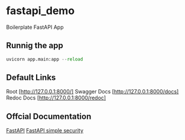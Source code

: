 # fastapi_demo

Boilerplate FastAPI App

## Runnig the app

```python
uvicorn app.main:app --reload
```

## Default Links

Root
[http://127.0.0.1:8000/]
Swagger Docs
[http://127.0.0.1:8000/docs]
Redoc Docs
[http://127.0.0.1:8000/redoc]

## Offcial Documentation

[FastAPI](https://fastapi.tiangolo.com/)
[FastAPI simple security](https://github.com/mrtolkien/fastapi_simple_security)
